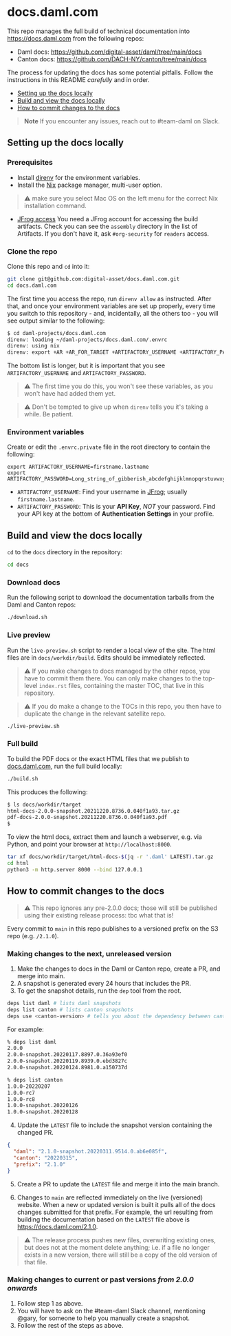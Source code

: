 # docs.daml.com

This repo manages the full build of technical documentation into https://docs.daml.com from the following repos:

* Daml docs: https://github.com/digital-asset/daml/tree/main/docs
* Canton docs: https://github.com/DACH-NY/canton/tree/main/docs

The process for updating the docs has some potential pitfalls. Follow the instructions in this README *carefully* and in order.

- [Setting up the docs locally](https://github.com/digital-asset/docs.daml.com#setting-up-the-docs-locally)
- [Build and view the docs locally](https://github.com/digital-asset/docs.daml.com#build-and-view-the-docs-locally)
- [How to commit changes to the docs](https://github.com/digital-asset/docs.daml.com#how-to-update-the-docs)

> **Note** If you encounter any issues, reach out to #team-daml on Slack.

## Setting up the docs locally

### Prerequisites

* Install [direnv](https://github.com/direnv/direnv/blob/master/docs/installation.md) for the environment variables.
* Install the [Nix](https://nixos.org/download.html) package manager, multi-user option. 

> :warning: make sure you select Mac OS on the left menu for the correct Nix installation command.
  
* [JFrog access](https://digitalasset.jfrog.io/ui/admin/artifactory/user_profile)
  You need a JFrog account for accessing the build artifacts. Check you can see the `assembly` directory in the list of Artifacts. If you don't have it, ask `#org-security` for `readers` access.

### Clone the repo

Clone this repo and `cd` into it:

```zsh
git clone git@github.com:digital-asset/docs.daml.com.git
cd docs.daml.com
```

The first time you access the repo, run `direnv allow` as instructed. After that, and once your environment variables are set up properly, every time you switch to this repository - and, incidentally, all the others too - you will see output similar to the following:

```zsh
$ cd daml-projects/docs.daml.com
direnv: loading ~/daml-projects/docs.daml.com/.envrc
direnv: using nix
direnv: export +AR +AR_FOR_TARGET +ARTIFACTORY_USERNAME +ARTIFACTORY_PASSWORD ...
```

The bottom list is longer, but it is important that you see `ARTIFACTORY_USERNAME` and `ARTIFACTORY_PASSWORD`.

> :warning: The first time you do this, you won't see these variables, as you won't have had added them yet.

> :warning: Don't be tempted to give up when `direnv` tells you it's taking a while. Be patient.

### Environment variables

Create or edit the `.envrc.private` file in the root directory to contain the following:

```plaintext
export ARTIFACTORY_USERNAME=firstname.lastname
export ARTIFACTORY_PASSWORD=Long_string_of_gibberish_abcdefghijklmnopqrstuvwxyzABCDEFGHIJKLMNOPQRSTUV
```

- `ARTIFACTORY_USERNAME`: 
  Find your username in [JFrog](https://digitalasset.jfrog.io/ui/admin/artifactory/user_profile); usually `firstname.lastname`.
- `ARTIFACTORY_PASSWORD`: 
  This is your **API Key**, *NOT* your password. Find your API key at the bottom of **Authentication Settings** in your profile.

## Build and view the docs locally

`cd` to the `docs` directory in the repository:

```zsh
cd docs
```

### Download docs

Run the following script to download the documentation tarballs from the Daml and Canton repos:

```zsh
./download.sh
```

### Live preview

Run the `live-preview.sh` script to render a local view of the site. The html files are in `docs/workdir/build`. Edits should be immediately reflected.

> :warning: If you make changes to docs managed by the other repos, you have to commit them there. You can only make changes to the top-level `index.rst` files, containing the master TOC, that live in this repository. 

> :warning: If you do make a change to the TOCs in this repo, you then have to duplicate the change in the relevant satellite repo.

```zsh
./live-preview.sh
```

### Full build

To build the PDF docs or the exact HTML files that we publish to [docs.daml.com](https://docs.daml.com), run the full build locally:

```zsh
./build.sh
```

This produces the following:

```zsh
$ ls docs/workdir/target
html-docs-2.0.0-snapshot.20211220.8736.0.040f1a93.tar.gz
pdf-docs-2.0.0-snapshot.20211220.8736.0.040f1a93.pdf
$
```

To view the html docs, extract them and launch a webserver, e.g. via Python, and point your browser at `http://localhost:8000`.

```zsh
tar xf docs/workdir/target/html-docs-$(jq -r '.daml' LATEST).tar.gz
cd html
python3 -m http.server 8000 --bind 127.0.0.1
```

## How to commit changes to the docs

> :warning: This repo ignores any pre-2.0.0 docs; those will still be published using their existing release process: tbc what that is!

Every commit to `main` in this repo publishes to a versioned prefix on the S3 repo (e.g. `/2.1.0`).

### Making changes to the next, unreleased version

1. Make the changes to docs in the Daml or Canton repo, create a PR, and merge into main.
2. A snapshot is generated every 24 hours that includes the PR.
3. To get the snapshot details, run the `dep` tool from the root.

```zsh
deps list daml # lists daml snapshots
deps list canton # lists canton snapshots
deps use <canton-version> # tells you about the dependency between canton and daml
```

For example:

```zsh
% deps list daml
2.0.0
2.0.0-snapshot.20220117.8897.0.36a93ef0
2.0.0-snapshot.20220119.8939.0.ebd3827c
2.0.0-snapshot.20220124.8981.0.a150737d
```

```zsh
% deps list canton
1.0.0-20220207
1.0.0-rc7
1.0.0-rc8
1.0.0-snapshot.20220126
1.0.0-snapshot.20220128
```

4. Update the `LATEST` file to include the snapshot version containing the changed PR. 

```json
{
  "daml": "2.1.0-snapshot.20220311.9514.0.ab6e085f",
  "canton": "20220315",
  "prefix": "2.1.0"
}
```

5. Create a PR to update the `LATEST` file and merge it into the main branch.

6. Changes to `main` are reflected immediately on the live (versioned) website. When a new or updated version is built it pulls all of the docs changes submitted for that prefix. For example, the url resulting from building the documentation based on the `LATEST` file above is https://docs.daml.com/2.1.0.

> :warning: The release process pushes new files, overwriting existing ones, but does not at the moment delete anything; i.e. if a file no longer exists in a new version, there will still be a copy of the old version of that file.

### Making changes to current or past versions *from 2.0.0 onwards*

1. Follow step 1 as above.
2. You will have to ask on the #team-daml Slack channel, mentioning @gary, for someone to help you manually create a snapshot.
3. Follow the rest of the steps as above.